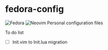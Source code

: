# fedora-config
![Fedora](https://img.shields.io/badge/Fedora-294172?style=for-the-badge&logo=fedora&logoColor=white) ![Neovim](https://img.shields.io/badge/NeoVim-%2357A143.svg?&style=for-the-badge&logo=neovim&logoColor=white) 
Personal configuration files 

To do list
- [ ] Init.vim to Init.lua migration
